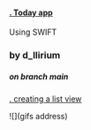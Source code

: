 
####  [. Today app](https://developer.apple.com/tutorials/app-dev-training/getting-started-with-today)

Using SWIFT
### by d_llirium

##### on branch main
[. creating a list view](https://developer.apple.com/tutorials/app-dev-training/creating-a-list-view)

![](gifs address)
